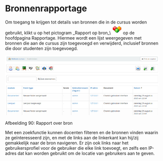 # Bronnenrapportage

Om toegang te krijgen tot details van bronnen die in de cursus worden gebruikt, klikt u op het pictogram \_Rapport op bron_\ ![](../../.gitbook/assets/graphics55%20%283%29.png) op de hoofdpagina Rapportage. Hiermee wordt een lijst weergegeven met bronnen die aan de cursus zijn toegevoegd en verwijderd, inclusief bronnen die door studenten zijn toegevoegd.

![](../../.gitbook/assets/graphics57%20%281%29.png)

Afbeelding 90: Rapport over bron

Met een zoekfunctie kunnen docenten filteren en de bronnen vinden waarin ze geïnteresseerd zijn, en met de links aan de linkerkant kan hij/zij gemakkelijk naar de bron navigeren. Er zijn ook links naar het gebruikersprofiel voor de gebruiker die elke link toevoegt, en zelfs een IP-adres dat kan worden gebruikt om de locatie van gebruikers aan te geven.

